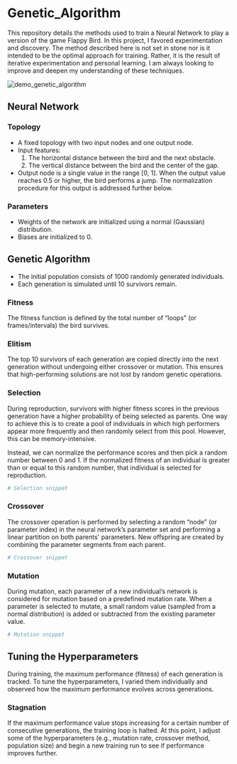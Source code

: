 # Genetic_Algorithm

This repository details the methods used to train a Neural Network to play a version of the game Flappy Bird. In this project, I favored experimentation and discovery. The method described here is not set in stone nor is it intended to be the optimal approach for training. Rather, it is the result of iterative experimentation and personal learning. I am always looking to improve and deepen my understanding of these techniques.

![demo_genetic_algorithm](https://github.com/user-attachments/assets/b33fc0f2-6eb8-4a90-bd17-c6c771c2f3ba)

## Neural Network

### Topology
- A fixed topology with two input nodes and one output node.
- Input features:
  1. The horizontal distance between the bird and the next obstacle.
  2. The vertical distance between the bird and the center of the gap.
- Output node is a single value in the range [0, 1]. When the output value reaches 0.5 or higher, the bird performs a jump. The normalization procedure for this output is addressed further below.

### Parameters
- Weights of the network are initialized using a normal (Gaussian) distribution.
- Biases are initialized to 0.

## Genetic Algorithm

- The initial population consists of 1000 randomly generated individuals.
- Each generation is simulated until 10 survivors remain.

### Fitness
The fitness function is defined by the total number of “loops” (or frames/intervals) the bird survives.

### Elitism
The top 10 survivors of each generation are copied directly into the next generation without undergoing either crossover or mutation. This ensures that high-performing solutions are not lost by random genetic operations.

### Selection
During reproduction, survivors with higher fitness scores in the previous generation have a higher probability of being selected as parents. One way to achieve this is to create a pool of individuals in which high performers appear more frequently and then randomly select from this pool. However, this can be memory-intensive. 

Instead, we can normalize the performance scores and then pick a random number between 0 and 1. If the normalized fitness of an individual is greater than or equal to this random number, that individual is selected for reproduction.

```python
# Selection snippet

```

### Crossover
The crossover operation is performed by selecting a random “node” (or parameter index) in the neural network’s parameter set and performing a linear partition on both parents' parameters. New offspring are created by combining the parameter segments from each parent.

```python
# Crossover snippet

```

### Mutation
During mutation, each parameter of a new individual’s network is considered for mutation based on a predefined mutation rate. When a parameter is selected to mutate, a small random value (sampled from a normal distribution) is added or subtracted from the existing parameter value.

```python
# Mutation snippet

```

## Tuning the Hyperparameters
During training, the maximum performance (fitness) of each generation is tracked. To tune the hyperparameters, I varied them individually and observed how the maximum performance evolves across generations.

### Stagnation
If the maximum performance value stops increasing for a certain number of consecutive generations, the training loop is halted. At this point, I adjust some of the hyperparameters (e.g., mutation rate, crossover method, population size) and begin a new training run to see if performance improves further.
